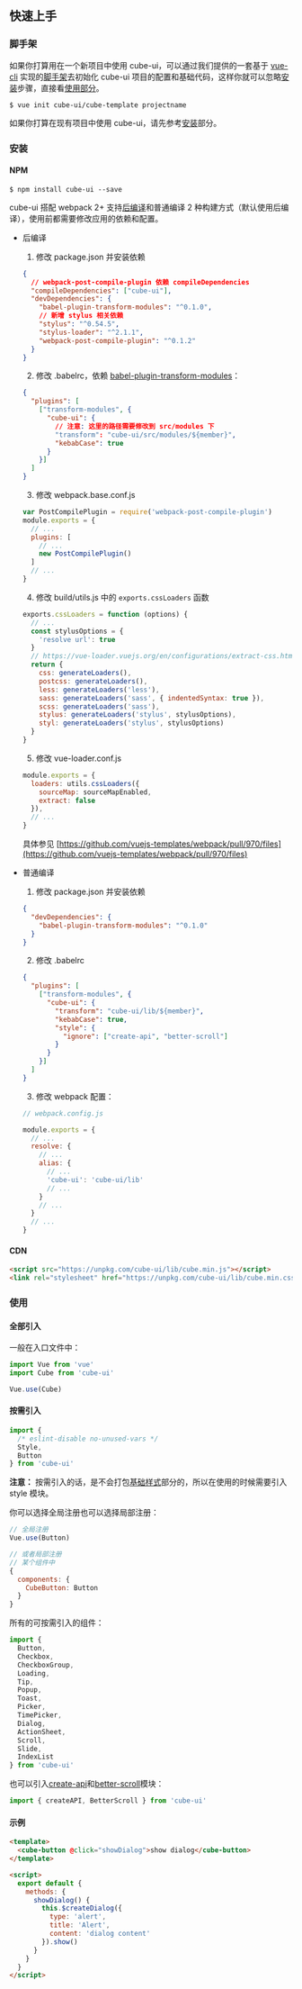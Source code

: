 ## 快速上手

### 脚手架

如果你打算用在一个新项目中使用 cube-ui，可以通过我们提供的一套基于 [vue-cli](https://github.com/vuejs/vue-cli) 实现的[脚手架](https://github.com/cube-ui/cube-template)去初始化 cube-ui 项目的配置和基础代码，这样你就可以忽略<a href="#cube-安装-anchor" class="anchor">安装</a>步骤，直接看<a href="#cube-使用-anchor" class="anchor">使用部分</a>。

```shell
$ vue init cube-ui/cube-template projectname
```

如果你打算在现有项目中使用 cube-ui，请先参考<a href="#cube-安装-anchor" class="anchor">安装</a>部分。

### 安装

#### NPM

```shell
$ npm install cube-ui --save
```

cube-ui 搭配 webpack 2+ 支持[后编译](#/zh-CN/docs/post-compile)和普通编译 2 种构建方式（默认使用后编译），使用前都需要修改应用的依赖和配置。

- 后编译
  1. 修改 package.json 并安装依赖

    ```json
    {
      // webpack-post-compile-plugin 依赖 compileDependencies
      "compileDependencies": ["cube-ui"],
      "devDependencies": {
        "babel-plugin-transform-modules": "^0.1.0",
        // 新增 stylus 相关依赖
        "stylus": "^0.54.5",
        "stylus-loader": "^2.1.1",
        "webpack-post-compile-plugin": "^0.1.2"
      }
    }
    ```

  2. 修改 .babelrc，依赖 [babel-plugin-transform-modules](https://www.npmjs.com/package/babel-plugin-transform-modules)：

    ```json
    {
      "plugins": [
        ["transform-modules", {
          "cube-ui": {
            // 注意: 这里的路径需要修改到 src/modules 下
            "transform": "cube-ui/src/modules/${member}",
            "kebabCase": true
          }
        }]
      ]
    }
    ```

  3. 修改 webpack.base.conf.js

    ```js
    var PostCompilePlugin = require('webpack-post-compile-plugin')
    module.exports = {
      // ...
      plugins: [
        // ...
        new PostCompilePlugin()
      ]
      // ...
    }
    ```

  4. 修改 build/utils.js 中的 `exports.cssLoaders` 函数

    ```js
    exports.cssLoaders = function (options) {
      // ...
      const stylusOptions = {
        'resolve url': true
      }
      // https://vue-loader.vuejs.org/en/configurations/extract-css.html
      return {
        css: generateLoaders(),
        postcss: generateLoaders(),
        less: generateLoaders('less'),
        sass: generateLoaders('sass', { indentedSyntax: true }),
        scss: generateLoaders('sass'),
        stylus: generateLoaders('stylus', stylusOptions),
        styl: generateLoaders('stylus', stylusOptions)
      }
    }
    ```
    
  5. 修改 vue-loader.conf.js
  
  ```javascript
  module.exports = {
    loaders: utils.cssLoaders({
      sourceMap: sourceMapEnabled,
      extract: false
    }),
    // ...
  }

  ```

    具体参见 [https://github.com/vuejs-templates/webpack/pull/970/files](https://github.com/vuejs-templates/webpack/pull/970/files)

- 普通编译

  1. 修改 package.json 并安装依赖
    ```json
    {
      "devDependencies": {
        "babel-plugin-transform-modules": "^0.1.0"
      }
    }
    ```

  2. 修改 .babelrc

  ```json
  {
    "plugins": [
      ["transform-modules", {
        "cube-ui": {
          "transform": "cube-ui/lib/${member}",
          "kebabCase": true,
          "style": {
            "ignore": ["create-api", "better-scroll"]
          }
        }
      }]
    ]
  }
  ```

  3. 修改 webpack 配置：

  ```js
  // webpack.config.js

  module.exports = {
    // ...
    resolve: {
      // ...
      alias: {
        // ...
        'cube-ui': 'cube-ui/lib'
        // ...
      }
      // ...
    }
    // ...
  }
  ```

#### CDN

```html
<script src="https://unpkg.com/cube-ui/lib/cube.min.js"></script>
<link rel="stylesheet" href="https://unpkg.com/cube-ui/lib/cube.min.css">
```

### 使用

#### 全部引入

一般在入口文件中：

```javascript
import Vue from 'vue'
import Cube from 'cube-ui'

Vue.use(Cube)
```

#### 按需引入

```javascript
import {
  /* eslint-disable no-unused-vars */
  Style,
  Button
} from 'cube-ui'
```

**注意：** 按需引入的话，是不会打包[基础样式](#/zh-CN/docs/style)部分的，所以在使用的时候需要引入 style 模块。

你可以选择全局注册也可以选择局部注册：

```js
// 全局注册
Vue.use(Button)

// 或者局部注册
// 某个组件中
{
  components: {
    CubeButton: Button
  }
}
```

所有的可按需引入的组件：

```js
import {
  Button,
  Checkbox,
  CheckboxGroup,
  Loading,
  Tip,
  Popup,
  Toast,
  Picker,
  TimePicker,
  Dialog,
  ActionSheet,
  Scroll,
  Slide,
  IndexList
} from 'cube-ui'
```

也可以引入[create-api](#/zh-CN/docs/create-api)和[better-scroll](#/zh-CN/docs/better-scroll)模块：

```js
import { createAPI, BetterScroll } from 'cube-ui'
```

#### 示例

```html
<template>
  <cube-button @click="showDialog">show dialog</cube-button>
</template>

<script>
  export default {
    methods: {
      showDialog() {
        this.$createDialog({
          type: 'alert',
          title: 'Alert',
          content: 'dialog content'
        }).show()
      }
    }
  }
</script>
```
